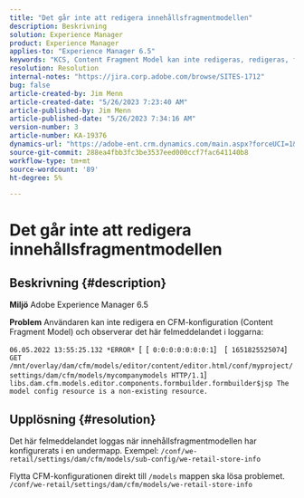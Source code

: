 ```yaml
---
title: "Det går inte att redigera innehållsfragmentmodellen"
description: Beskrivning
solution: Experience Manager
product: Experience Manager
applies-to: "Experience Manager 6.5"
keywords: "KCS, Content Fragment Model kan inte redigeras, redigeras, felsökas, AEM 6.5, Adobe Experience Manager 6.5, CFM, Content Fragment Model, configuration, error message"
resolution: Resolution
internal-notes: "https://jira.corp.adobe.com/browse/SITES-1712"
bug: false
article-created-by: Jim Menn
article-created-date: "5/26/2023 7:23:40 AM"
article-published-by: Jim Menn
article-published-date: "5/26/2023 7:34:16 AM"
version-number: 3
article-number: KA-19376
dynamics-url: "https://adobe-ent.crm.dynamics.com/main.aspx?forceUCI=1&pagetype=entityrecord&etn=knowledgearticle&id=3c526e39-96fb-ed11-8849-6045bd006e5a"
source-git-commit: 288ea4fbb3fc3be3537eed000ccf7fac641140b8
workflow-type: tm+mt
source-wordcount: '89'
ht-degree: 5%

---
```


# Det går inte att redigera innehållsfragmentmodellen

## Beskrivning {#description}


<b>Miljö</b>
Adobe Experience Manager 6.5

<b>Problem</b>
Användaren kan inte redigera en CFM-konfiguration (Content Fragment Model) och observerar det här felmeddelandet i loggarna:

`06.05.2022 13:55:25.132 *ERROR* `[` `[` 0:0:0:0:0:0:0:1`]`  `[` 1651825525074`]`  GET /mnt/overlay/dam/cfm/models/editor/content/editor.html/conf/myproject/settings/dam/cfm/models/mycompanymodels HTTP/1.1`]`  libs.dam.cfm.models.editor.components.formbuilder.formbuilder$jsp The model config resource is a non-existing resource.`


## Upplösning {#resolution}


Det här felmeddelandet loggas när innehållsfragmentmodellen har konfigurerats i en undermapp.
Exempel: `/conf/we-retail/settings/dam/cfm/models/sub-config/we-retail-store-info`

Flytta CFM-konfigurationen direkt till `/models` mappen ska lösa problemet.
`/conf/we-retail/settings/dam/cfm/models/we-retail-store-info`
